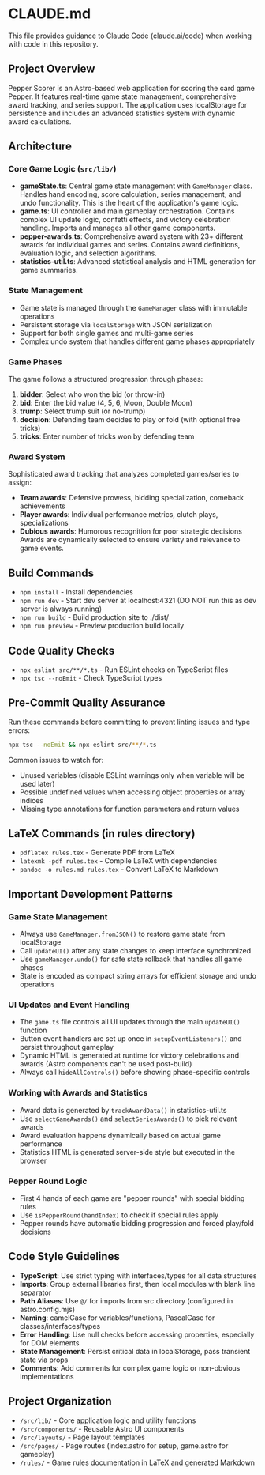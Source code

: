 # CLAUDE.md

This file provides guidance to Claude Code (claude.ai/code) when working with code in this repository.

## Project Overview

Pepper Scorer is an Astro-based web application for scoring the card game Pepper. It features real-time game state management, comprehensive award tracking, and series support. The application uses localStorage for persistence and includes an advanced statistics system with dynamic award calculations.

## Architecture

### Core Game Logic (`src/lib/`)
- **gameState.ts**: Central game state management with `GameManager` class. Handles hand encoding, score calculation, series management, and undo functionality. This is the heart of the application's game logic.
- **game.ts**: UI controller and main gameplay orchestration. Contains complex UI update logic, confetti effects, and victory celebration handling. Imports and manages all other game components.
- **pepper-awards.ts**: Comprehensive award system with 23+ different awards for individual games and series. Contains award definitions, evaluation logic, and selection algorithms.
- **statistics-util.ts**: Advanced statistical analysis and HTML generation for game summaries.

### State Management
- Game state is managed through the `GameManager` class with immutable operations
- Persistent storage via `localStorage` with JSON serialization
- Support for both single games and multi-game series
- Complex undo system that handles different game phases appropriately

### Game Phases
The game follows a structured progression through phases:
1. **bidder**: Select who won the bid (or throw-in)
2. **bid**: Enter the bid value (4, 5, 6, Moon, Double Moon)  
3. **trump**: Select trump suit (or no-trump)
4. **decision**: Defending team decides to play or fold (with optional free tricks)
5. **tricks**: Enter number of tricks won by defending team

### Award System
Sophisticated award tracking that analyzes completed games/series to assign:
- **Team awards**: Defensive prowess, bidding specialization, comeback achievements
- **Player awards**: Individual performance metrics, clutch plays, specializations
- **Dubious awards**: Humorous recognition for poor strategic decisions
Awards are dynamically selected to ensure variety and relevance to game events.

## Build Commands
- `npm install` - Install dependencies
- `npm run dev` - Start dev server at localhost:4321 (DO NOT run this as dev server is always running)
- `npm run build` - Build production site to ./dist/
- `npm run preview` - Preview production build locally

## Code Quality Checks
- `npx eslint src/**/*.ts` - Run ESLint checks on TypeScript files  
- `npx tsc --noEmit` - Check TypeScript types

## Pre-Commit Quality Assurance
Run these commands before committing to prevent linting issues and type errors:
```bash
npx tsc --noEmit && npx eslint src/**/*.ts
```

Common issues to watch for:
- Unused variables (disable ESLint warnings only when variable will be used later)
- Possible undefined values when accessing object properties or array indices  
- Missing type annotations for function parameters and return values

## LaTeX Commands (in rules directory)
- `pdflatex rules.tex` - Generate PDF from LaTeX
- `latexmk -pdf rules.tex` - Compile LaTeX with dependencies
- `pandoc -o rules.md rules.tex` - Convert LaTeX to Markdown

## Important Development Patterns

### Game State Management
- Always use `GameManager.fromJSON()` to restore game state from localStorage
- Call `updateUI()` after any state changes to keep interface synchronized
- Use `gameManager.undo()` for safe state rollback that handles all game phases
- State is encoded as compact string arrays for efficient storage and undo operations

### UI Updates and Event Handling  
- The `game.ts` file controls all UI updates through the main `updateUI()` function
- Button event handlers are set up once in `setupEventListeners()` and persist throughout gameplay
- Dynamic HTML is generated at runtime for victory celebrations and awards (Astro components can't be used post-build)
- Always call `hideAllControls()` before showing phase-specific controls

### Working with Awards and Statistics
- Award data is generated by `trackAwardData()` in statistics-util.ts
- Use `selectGameAwards()` and `selectSeriesAwards()` to pick relevant awards
- Award evaluation happens dynamically based on actual game performance
- Statistics HTML is generated server-side style but executed in the browser

### Pepper Round Logic
- First 4 hands of each game are "pepper rounds" with special bidding rules
- Use `isPepperRound(handIndex)` to check if special rules apply
- Pepper rounds have automatic bidding progression and forced play/fold decisions

## Code Style Guidelines
- **TypeScript**: Use strict typing with interfaces/types for all data structures
- **Imports**: Group external libraries first, then local modules with blank line separator  
- **Path Aliases**: Use `@/` for imports from src directory (configured in astro.config.mjs)
- **Naming**: camelCase for variables/functions, PascalCase for classes/interfaces/types
- **Error Handling**: Use null checks before accessing properties, especially for DOM elements
- **State Management**: Persist critical data in localStorage, pass transient state via props
- **Comments**: Add comments for complex game logic or non-obvious implementations

## Project Organization
- `/src/lib/` - Core application logic and utility functions
- `/src/components/` - Reusable Astro UI components  
- `/src/layouts/` - Page layout templates
- `/src/pages/` - Page routes (index.astro for setup, game.astro for gameplay)
- `/rules/` - Game rules documentation in LaTeX and generated Markdown